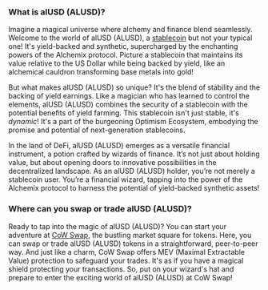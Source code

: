 <h3>What is alUSD (ALUSD)?</h3>

<p>Imagine a magical universe where alchemy and finance blend seamlessly. Welcome to the world of alUSD (ALUSD), a <a href="https://en.wikipedia.org/wiki/Stablecoin" rel="nofollow noreferrer noopener" target="_blank">stablecoin</a> but not your typical one! It's yield-backed and synthetic, supercharged by the enchanting powers of the Alchemix protocol. Picture a stablecoin that maintains its value relative to the US Dollar while being backed by yield, like an alchemical cauldron transforming base metals into gold!</p>

<p>But what makes alUSD (ALUSD) so unique? It's the blend of stability and the backing of yield earnings. Like a magician who has learned to control the elements, alUSD (ALUSD) combines the security of a stablecoin with the potential benefits of yield farming. This stablecoin isn't just stable, it's <em>dynamic</em>! It's a part of the burgeoning Optimism Ecosystem, embodying the promise and potential of next-generation stablecoins.</p>

<p>In the land of DeFi, alUSD (ALUSD) emerges as a versatile financial instrument, a potion crafted by wizards of finance. It’s not just about holding value, but about opening doors to innovative possibilities in the decentralized landscape. As an alUSD (ALUSD) holder, you’re not merely a stablecoin user. You’re a financial wizard, tapping into the power of the Alchemix protocol to harness the potential of yield-backed synthetic assets!</p>

<h3>Where can you swap or trade alUSD (ALUSD)?</h3>

<p>Ready to tap into the magic of alUSD (ALUSD)? You can start your adventure at <a href="https://swap.cow.fi/" rel="noopener" target="_blank">CoW Swap</a>, the bustling market square for tokens. Here, you can swap or trade alUSD (ALUSD) tokens in a straightforward, peer-to-peer way. And just like a charm, CoW Swap offers MEV (Maximal Extractable Value) protection to safeguard your trades. It's as if you have a magical shield protecting your transactions. So, put on your wizard's hat and prepare to enter the exciting world of alUSD (ALUSD) at CoW Swap!</p>

